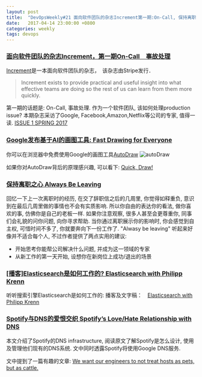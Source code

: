 ```yaml
---
layout: post
title:  "DevOpsWeekly#21 面向软件团队的杂志Increment第一期:On-Call, 保持离职之心, 谷歌发布基于AI的画图工具, Elasticsearch是如何工作的? Spotify与DNS的爱恨交织"
date:   2017-04-14 23:00:00 +0800
categories: weekly
tags: devops
---
```



### [**面向软件团队的杂志Increment，第一期On-Call　事故处理**](https://increment.com/?utm_source=ninjadevops)

  [Increment](https://increment.com/?utm_source=ninjadevops)是一本面向软件团队的杂志，　该杂志由Stripe发行．　
  > Increment exists to provide practical and useful insight into what effective teams are doing so the rest of us can learn from them more quickly.

  第一期的话题是: On-Call, 事故处理.  作为一个软件团队, 该如何处理production issue? 本期杂志采访了Google, Facebook,Amazon,Netflix等公司的专家, 值得一读. [ISSUE 1 SPRING 2017](https://increment.com/?utm_source=ninjadevops)


### [**Google发布基于AI的画图工具: Fast Drawing for Everyone**](https://www.blog.google/topics/machine-learning/fast-drawing-everyone/?utm_source=ninjadevops)

  你可以在浏览器中免费使用Google的画图工具[AutoDraw](https://www.autodraw.com/?utm_source=ninjadevops)
![autoDraw](https://storage.googleapis.com/gweb-uniblog-publish-prod/original_images/AutoDraw_1.gif)

  如果你对AutoDraw背后的原理感兴趣, 可以看下: [Quick, Draw!](https://quickdraw.withgoogle.com/?utm_source=ninjadevops)


### [**保持离职之心 Always Be Leaving**](http://www.daedtech.com/always-be-leaving/?utm_source=ninjadevops)
  
  回忆一下上一次离职时的经历, 在交了辞职信之后的几周里, 你觉得如释重负, 意识到在最后几周里做的事情也不会有实质影响. 所以你自由的表达你的看法, 做你喜欢的事, 仿佛你是自己的老板一样. 如果你注意观察, 很多人甚至会更尊重你, 同事们会礼貌的问你问题, 向你寻求帮助. 当你通过离职展示你的影响时, 你会感觉到自主权, 可惜时间不多了, 你就要奔向下一份工作了. 
  "Alwasy be leaving" 听起来好像并不适合每个人, 不过作者提供了两点实用的建议:

  - 开始思考你能帮公司解决什么问题, 并成为这一领域的专家
  - 从新工作的第一天开始, 设想你在新岗位上成功/退出的场景


### [[播客]**Elasticsearch是如何工作的? Elasticsearch with Philipp Krenn**](https://softwareengineeringdaily.com/2017/04/12/elasticsearch-with-philipp-krenn/?utm_source=ninjadevops)

  听听搜索引擎Elasticsearch是如何工作的: 播客及文字稿：　[Elasticsearch with Philipp Krenn](https://softwareengineeringdaily.com/2017/04/12/elasticsearch-with-philipp-krenn/?utm_source=ninjadevops)


### [**Spotify与DNS的爱恨交织 Spotify’s Love/Hate Relationship with DNS**](https://labs.spotify.com/2017/03/31/spotifys-lovehate-relationship-with-dns/?utm_source=ninjadevops)
  本文介绍了Spotify的DNS infrastructure, 阅读原文了解Spotify是怎么设计, 使用及管理他们现有的DNS系统. 文中同时透露Spotify将使用Google DNS服务.

  文中提到了一篇有趣的文章:  [We want our engineers to not treat hosts as pets, but as cattle.](https://web.archive.org/web/20140122195940/http://www.pistoncloud.com/2013/04/announcing-enterprise-openstack-version-2/)
